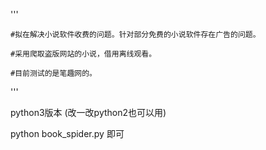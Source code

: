 '''

    #拟在解决小说软件收费的问题。针对部分免费的小说软件存在广告的问题。
    
    #采用爬取盗版网站的小说，借用离线观看。
    
    #目前测试的是笔趣网的。

'''


python3版本	(改一改python2也可以用)

python book_spider.py	即可
